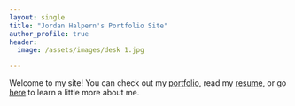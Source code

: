 ```yaml
---
layout: single
title: "Jordan Halpern's Portfolio Site"
author_profile: true
header:
  image: /assets/images/desk 1.jpg

---
```

Welcome to my site! You can check out my [portfolio](/_pages/Scrivener.md), read my [resume](/_pages/Resume.md), or go [here](/_pages/About.md) to learn a little more about me. 
